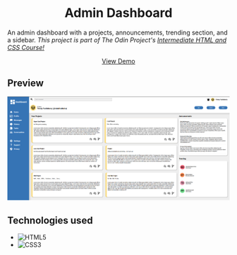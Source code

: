 <h1 align="center" id="title">Admin Dashboard</h1>

<p id="description">An admin dashboard with a projects, announcements, trending section, and a sidebar. <em>This project is part of The Odin Project's <a href="https://www.theodinproject.com/lessons/node-path-intermediate-html-and-css-admin-dashboard#project-solution" target="_blank" rel="noopener noreferrer">Intermediate HTML and CSS Course!</a></em></p>

<p align="center">
    <a href="https://jmagali.github.io/odin-dashboard/">View Demo</a>
</p>

## Preview
<div align="center">
    <img src="./preview/ss.png">
</div>

## Technologies used
- ![HTML5](https://img.shields.io/badge/html5-%23E34F26.svg?style=for-the-badge&logo=html5&logoColor=white)   
- ![CSS3](https://img.shields.io/badge/css3-%231572B6.svg?style=for-the-badge&logo=css3&logoColor=white)
